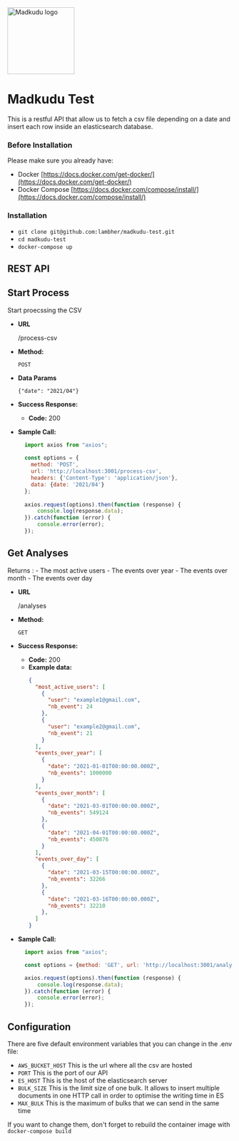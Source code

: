 <img src="https://cdn-website.partechpartners.com/media/images/Madkudu_Logo_Website.original.png" height=150 alt="Madkudu logo" />

# Madkudu Test

This is a restful API that allow us to fetch a csv file depending on a date and insert each row inside an elasticsearch database.

### Before Installation

Please make sure you already have:

- Docker [https://docs.docker.com/get-docker/](https://docs.docker.com/get-docker/)
- Docker Compose [https://docs.docker.com/compose/install/](https://docs.docker.com/compose/install/)

### Installation

- `git clone git@github.com:lambher/madkudu-test.git`
- `cd madkudu-test`
- `docker-compose up`

## REST API

**Start Process**
----
  Start proecssing the CSV

* **URL**

  /process-csv

* **Method:**

  `POST`
  
* **Data Params**

  `{"date": "2021/04"}`

* **Success Response:**

  * **Code:** 200 <br />
 
* **Sample Call:**

  ```javascript
    import axios from "axios";
    
    const options = {
      method: 'POST',
      url: 'http://localhost:3001/process-csv',
      headers: {'Content-Type': 'application/json'},
      data: {date: '2021/04'}
    };
    
    axios.request(options).then(function (response) {
        console.log(response.data);
    }).catch(function (error) {
        console.error(error);
    });
  ```

**Get Analyses**
----
  Returns :
    - The most active users
    - The events over year
    - The events over month
    - The events over day

* **URL**

  /analyses

* **Method:**

  `GET`
  
* **Success Response:**

  * **Code:** 200 <br />
  * **Example data:**
    ```json
    {
      "most_active_users": [
        {
          "user": "example1@gmail.com",
          "nb_event": 24
        },
        {
          "user": "example2@gmail.com",
          "nb_event": 21
        }
      ],
      "events_over_year": [
        {
          "date": "2021-01-01T00:00:00.000Z",
          "nb_events": 1000000
        }
      ],
      "events_over_month": [
        {
          "date": "2021-03-01T00:00:00.000Z",
          "nb_events": 549124
        },
        {
          "date": "2021-04-01T00:00:00.000Z",
          "nb_events": 450876
        }
      ],
      "events_over_day": [
        {
          "date": "2021-03-15T00:00:00.000Z",
          "nb_events": 32266
        },
        {
          "date": "2021-03-16T00:00:00.000Z",
          "nb_events": 32210
        },
      ]
    }
    ```

* **Sample Call:**

  ```javascript
    import axios from "axios";

    const options = {method: 'GET', url: 'http://localhost:3001/analyses'};

    axios.request(options).then(function (response) {
        console.log(response.data);
    }).catch(function (error) {
        console.error(error);
    });
  ```

## Configuration

There are five default environment variables that you can change in the .env file:
- `AWS_BUCKET_HOST` This is the url where all the csv are hosted
- `PORT` This is the port of our API
- `ES_HOST` This is the host of the elasticsearch server
- `BULK_SIZE` This is the limit size of one bulk. It allows to insert multiple documents in one HTTP call in order to optimise the writing time in ES
- `MAX_BULK` This is the maximum of bulks that we can send in the same time

If you want to change them, don't forget to rebuild the container image with `docker-compose build`